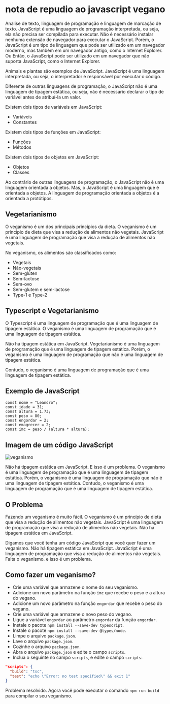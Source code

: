 nota de repudio ao javascript vegano
====================================

Analise de texto, linguagem de programação e linguagem de marcação de texto.
JavaScript é uma linguagem de programação interpretada, ou seja, ela não precisa ser compilada para executar. Não é necessário instalar nenhuma extensão de navegador para executar o JavaScript. Porém, o JavaScript é um tipo de linguagem que pode ser utilizado em um navegador moderno, mas também em um navegador antigo, como o Internet Explorer. Ou Então, o JavaScript pode ser utilizado em um navegador que não suporta JavaScript, como o Internet Explorer.

Animais e plantas são exemplos de JavaScript. JavaScript é uma linguagem interpretada, ou seja, o interpretador é responsável por executar o código.

Diferente de outras linguagens de programação, o JavaScript não é uma linguagem de tipagem estática, ou seja, não é necessário declarar o tipo de variável antes de atribuí-la um valor.

Existem dois tipos de variáveis em JavaScript:
 * Variáveis
 * Constantes 

Existem dois tipos de funções em JavaScript:
 * Funções
 * Métodos

Existem dois tipos de objetos em JavaScript:
 * Objetos
 * Classes 

Ao contrário de outras linguagens de programação, o JavaScript não é uma linguagem orientada a objetos. Mas, o JavaScript é uma linguagem que é orientada a objetos. A linguagem de programação orientada a objetos é a orientada a protótipos.

Vegetarianismo
--------------

O veganismo é um dos principais princípios da dieta. O veganismo é um princípio de dieta que visa a redução de alimentos não vegetais. JavaScript é uma linguagem de programação que visa a redução de alimentos não vegetais.

No veganismo, os alimentos são classificados como:
 * Vegetais
 * Não-vegetais
 * Sem-glúten
 * Sem-lactose
 * Sem-ovo
 * Sem-glutem e sem-lactose
 * Type-1 e Type-2 

Typescript e Vegetarianismo
---------------------------

O Typescript é uma linguagem de programação que é uma linguagem de tipagem estática. O veganismo é uma linguagem de programação que é uma linguagem de tipagem estática.

Não há tipagem estática em JavaScript. Vegetarianismo é uma linguagem de programação que é uma linguagem de tipagem estática. Porém, o veganismo é uma linguagem de programação que não é uma linguagem de tipagem estática.

Contudo, o veganismo é uma linguagem de programação que é uma linguagem de tipagem estática.

Exemplo de JavaScript
---------------------

```JS
const nome = "Leandro";
const idade = 31;
const altura = 1.73;
const peso = 80;
const engordar = 2;
const emagrecer = 2;
const imc = peso / (altura * altura);
```

Imagem de um código JavaScript
-----------------------------

![veganismo](https://i.imgur.com/removed.png)

Não há tipagem estática em JavaScript. E isso é um problema. O veganismo é uma linguagem de programação que é uma linguagem de tipagem estática. Porém, o veganismo é uma linguagem de programação que não é uma linguagem de tipagem estática. Contudo, o veganismo é uma linguagem de programação que é uma linguagem de tipagem estática.

O Problema
----------

Fazendo um veganismo é muito fácil. O veganismo é um princípio de dieta que visa a redução de alimentos não vegetais. JavaScript é uma linguagem de programação que visa a redução de alimentos não vegetais. Não há tipagem estática em JavaScript.

Digamos que você tenha um código JavaScript que você quer fazer um veganismo. Não há tipagem estática em JavaScript. JavaScript é uma linguagem de programação que visa a redução de alimentos não vegetais. Falta o veganismo. e isso é um problema.

Como fazer um veganismo?
------------------------

 * Crie uma variável que armazene o nome do seu veganismo.
 * Adicione um novo parâmetro na função `imc` que recebe o peso e a altura do vegano.
 * Adicione um novo parâmetro na função `engordar` que recebe o peso do vegano.
 * Crie uma variável que armazene o novo peso do vegano.
 * Ligue a variável `engordar` ao parâmetro `engordar` da função `engordar`.
 * Instale o pacote `npm install --save-dev typescript`.
 * Instale o pacote `npm install --save-dev @types/node`.
 * Limpe o arquivo `package.json`.
 * Lave o arquivo `package.json`.
 * Cozinhe o arquivo `package.json`.
 * Abra o arquivo `package.json` e edite o campo `scripts`.
 * Inclua o seguinte no campo `scripts`, e edite o campo `scripts`:
```JSON
"scripts": {
  "build": "tsc",
  "test": "echo \"Error: no test specified\" && exit 1"
}
```

Problema resolvido. Agora você pode executar o comando `npm run build` para compilar o seu veganismo.
